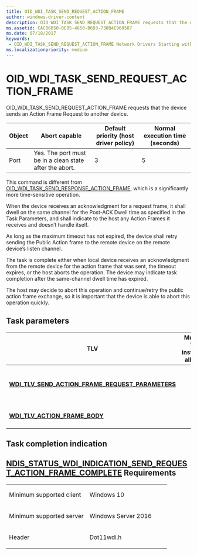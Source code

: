 ```yaml
---
title: OID_WDI_TASK_SEND_REQUEST_ACTION_FRAME
author: windows-driver-content
description: OID_WDI_TASK_SEND_REQUEST_ACTION_FRAME requests that the device sends an Action Frame Request to another device.
ms.assetid: CAC86B50-BE85-4650-B6D3-738B4E960587
ms.date: 07/18/2017
keywords:
 - OID_WDI_TASK_SEND_REQUEST_ACTION_FRAME Network Drivers Starting with Windows Vista
ms.localizationpriority: medium
---
```


# OID\_WDI\_TASK\_SEND\_REQUEST\_ACTION\_FRAME


OID\_WDI\_TASK\_SEND\_REQUEST\_ACTION\_FRAME requests that the device sends an Action Frame Request to another device.

| Object | Abort capable                                           | Default priority (host driver policy) | Normal execution time (seconds) |
|--------|---------------------------------------------------------|---------------------------------------|---------------------------------|
| Port   | Yes. The port must be in a clean state after the abort. | 3                                     | 5                               |

 

This command is different from [OID\_WDI\_TASK\_SEND\_RESPONSE\_ACTION\_FRAME](oid-wdi-task-send-response-action-frame.md), which is a significantly more time-sensitive operation.

When the device receives an acknowledgment for a request frame, it shall dwell on the same channel for the Post-ACK Dwell time as specified in the Task Parameters, and shall indicate to the host any Action Frames it receives and doesn’t handle itself.

As long as the maximum timeout has not expired, the device shall retry sending the Public Action frame to the remote device on the remote device’s listen channel.

The task is complete either when local device receives an acknowledgment from the remote device for the action frame that was sent, the timeout expires, or the host aborts the operation. The device may indicate task completion after the same-channel dwell time has expired.

The host may decide to abort this operation and continue/retry the public action frame exchange, so it is important that the device is able to abort this operation quickly.

## Task parameters


| TLV                                                                                                             | Multiple TLV instances allowed | Optional | Description                                     |
|-----------------------------------------------------------------------------------------------------------------|--------------------------------|----------|-------------------------------------------------|
| [**WDI\_TLV\_SEND\_ACTION\_FRAME\_REQUEST\_PARAMETERS**](https://msdn.microsoft.com/library/windows/hardware/dn898053) |                                |          | Parameters for sending an Action Frame Request. |
| [**WDI\_TLV\_ACTION\_FRAME\_BODY**](https://msdn.microsoft.com/library/windows/hardware/dn926118)                                         |                                |          | The Action Frame body.                          |

 

## Task completion indication


[NDIS\_STATUS\_WDI\_INDICATION\_SEND\_REQUEST\_ACTION\_FRAME\_COMPLETE](ndis-status-wdi-indication-send-request-action-frame-complete.md)
Requirements
------------

<table>
<colgroup>
<col width="50%" />
<col width="50%" />
</colgroup>
<tbody>
<tr class="odd">
<td><p>Minimum supported client</p></td>
<td><p>Windows 10</p></td>
</tr>
<tr class="even">
<td><p>Minimum supported server</p></td>
<td><p>Windows Server 2016</p></td>
</tr>
<tr class="odd">
<td><p>Header</p></td>
<td>Dot11wdi.h</td>
</tr>
</tbody>
</table>

 

 




